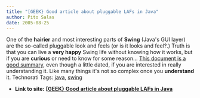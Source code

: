 ```yaml
---
title: "[GEEK} Good article about pluggable LAFs in Java"
author: Pito Salas
date: 2005-08-25
---
```


One of the **hairier** and most interesting parts of **Swing** (Java's GUI
layer) are the so-called pluggable look and feels (or is it looks and feel?.)
Truth is that you can live a **very happy** Swing life without knowing how it
works, but if you are **curious** or need to know for some reason… [This
document is a good
summary](<http://java.sun.com/products/jfc/tsc/articles/architecture/>), even
though a little dated, if you are interested in really understanding it. Like
many things it's not so complex once you **understand** it. Technorati Tags:
[java](<http://www.technorati.com/tag/java>),
[swing](<http://www.technorati.com/tag/swing>)


* **Link to site:** **[[GEEK} Good article about pluggable LAFs in Java](None)**
